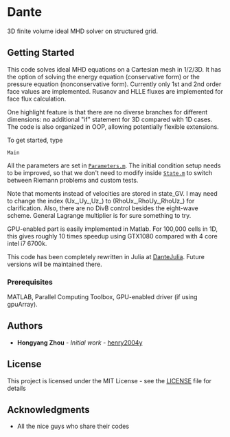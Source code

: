 # Dante
3D finite volume ideal MHD solver on structured grid.

## Getting Started
This code solves ideal MHD equations on a Cartesian mesh in 1/2/3D. It has the option of solving the energy equation (conservative form) or the pressure equation (nonconservative form). Currently only 1st and 2nd order face values are implemented. Rusanov and HLLE fluxes are implemented for face flux calculation.

One highlight feature is that there are no diverse branches for different dimensions: no additional "if" statement for 3D compared with 1D cases. The code is also organized in OOP, allowing potentially flexible extensions.

To get started, type

```
Main
```

All the parameters are set in [`Parameters.m`](Parameters.m). The initial condition setup needs to be improved, so that we don't need to modify inside [`State.m`](State.m) to switch between Riemann problems and custom tests.

Note that moments instead of velocities are stored in state_GV. I may need to change the index (Ux_,Uy_,Uz_) to (RhoUx_,RhoUy_,RhoUz_) for clarification. Also, there are no DivB control besides the eight-wave scheme. General Lagrange multiplier is for sure something to try.

GPU-enabled part is easily implemented in Matlab. For 100,000 cells in 1D, this gives roughly 10 times speedup using GTX1080 compared with 4 core intel i7 6700k.

This code has been completely rewritten in Julia at [DanteJulia](https://github.com/henry2004y/DanteJulia). Future versions will be maintained there.

### Prerequisites

MATLAB, Parallel Computing Toolbox, GPU-enabled driver (if using gpuArray).

## Authors

* **Hongyang Zhou** - *Initial work* - [henry2004y](https://github.com/henry2004y)

## License

This project is licensed under the MIT License - see the [LICENSE](LICENSE) file for details

## Acknowledgments

* All the nice guys who share their codes


